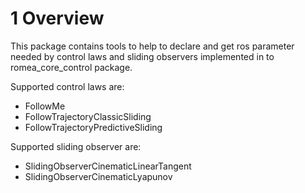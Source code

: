 # 1 Overview #

This package contains tools to help to declare and get ros parameter needed by control laws and sliding observers implemented in to romea_core_control package. 

Supported control laws are:
  - FollowMe
  - FollowTrajectoryClassicSliding
  - FollowTrajectoryPredictiveSliding

Supported sliding observer are:
  - SlidingObserverCinematicLinearTangent
  - SlidingObserverCinematicLyapunov


